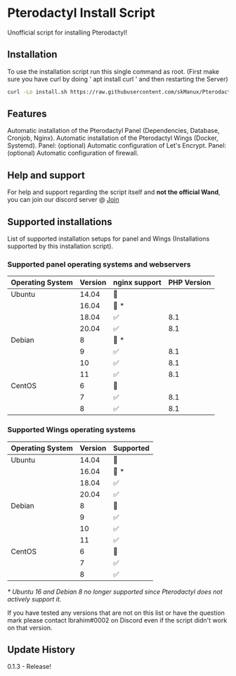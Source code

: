 # Pterodactyl Install Script

Unofficial script for installing Pterodactyl!

## Installation

To use the installation script run this single command as root. (First make sure you have curl by doing ' apt install curl ' and then restarting the Server)
```bash
curl -Lo install.sh https://raw.githubusercontent.com/skManux/Pterodactyl-Installer/main/install.sh && sudo bash install.sh
```

## Features

Automatic installation of the Pterodactyl Panel (Dependencies, Database, Cronjob, Nginx).
Automatic installation of the Pterodactyl Wings (Docker, Systemd).
Panel: (optional) Automatic configuration of Let's Encrypt.
Panel: (optional) Automatic configuration of firewall.


## Help and support

For help and support regarding the script itself and **not the official Wand**, you can join our discord server @ [Join](https://media.tenor.com/LTbDtL6FiZsAAAAC/lol-no.gif)

## Supported installations

List of supported installation setups for panel and Wings (Installations supported by this installation script).


### Supported panel operating systems and webservers

| Operating System | Version | nginx support      | PHP Version |
| ---------------- | ------- | ------------------ | ----------- |
| Ubuntu           | 14.04   | :red_circle:       |             |
|                  | 16.04   | :red_circle: \*    |             |
|                  | 18.04   | :white_check_mark: | 8.1         |
|                  | 20.04   | :white_check_mark: | 8.1         |
| Debian           | 8       | :red_circle: \*    |             |
|                  | 9       | :white_check_mark: | 8.1         |
|                  | 10      | :white_check_mark: | 8.1         |
|                  | 11      | :white_check_mark: | 8.1         |
| CentOS           | 6       | :red_circle:       |             |
|                  | 7       | :white_check_mark: | 8.1         |
|                  | 8       | :white_check_mark: | 8.1         |

### Supported Wings operating systems

| Operating System | Version | Supported          |
| ---------------- | ------- | ------------------ |
| Ubuntu           | 14.04   | :red_circle:       |
|                  | 16.04   | :red_circle: \*    |
|                  | 18.04   | :white_check_mark: |
|                  | 20.04   | :white_check_mark: |
| Debian           | 8       | :red_circle:       |
|                  | 9       | :white_check_mark: |
|                  | 10      | :white_check_mark: |
|                  | 11      | :white_check_mark: |
| CentOS           | 6       | :red_circle:       |
|                  | 7       | :white_check_mark: |
|                  | 8       | :white_check_mark: |

_\* Ubuntu 16 and Debian 8 no longer supported since Pterodactyl does not actively support it._


If you have tested any versions that are not on this list or have the question mark please contact Ibrahim#0002 on Discord even if the script didn't work on that version. 

## Update History

0.1.3 - Release!
